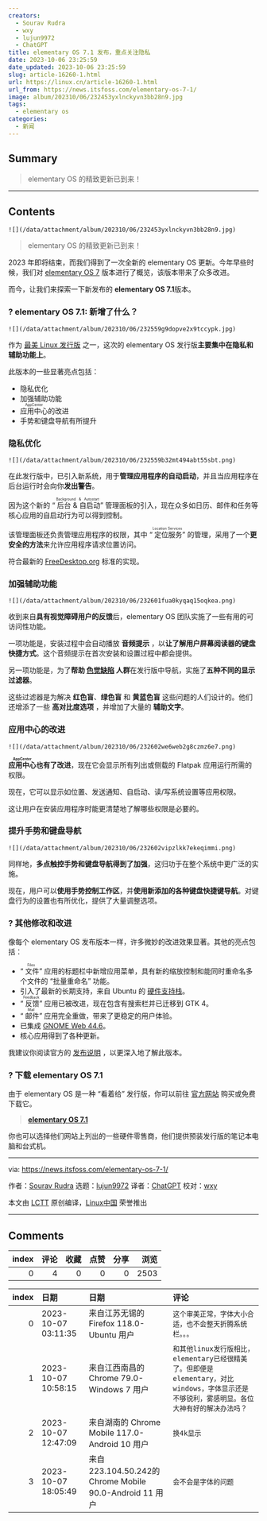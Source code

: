 ```yaml
---
creators:
  - Sourav Rudra
  - wxy
  - lujun9972
  - ChatGPT
title: elementary OS 7.1 发布，重点关注隐私
date: 2023-10-06 23:25:59
date_updated: 2023-10-06 23:25:59
slug: article-16260-1.html
url: https://linux.cn/article-16260-1.html
url_from: https://news.itsfoss.com/elementary-os-7-1/
image: album/202310/06/232453yxlnckyvn3bb28n9.jpg
tags:
  - elementary os
categories:
  - 新闻
---
```


## Summary

> elementary OS 的精致更新已到来！

***

<!-- more -->

## Contents

`![](/data/attachment/album/202310/06/232453yxlnckyvn3bb28n9.jpg)`

> 
> elementary OS 的精致更新已到来！
> 
> 
> 

2023 年即将结束，而我们得到了一次全新的 elementary OS 更新。今年早些时候，我们对 [elementary OS 7](https://news.itsfoss.com/elementary-os-7-release/) 版本进行了概览，该版本带来了众多改进。

而今，让我们来探索一下新发布的 **elementary OS 7.1**版本。

### ? elementary OS 7.1: 新增了什么？

`![](/data/attachment/album/202310/06/232559g9dopve2x9tccypk.jpg)`

作为 [最美 Linux 发行版](https://itsfoss.com/beautiful-linux-distributions/) 之一，这次的 elementary OS 发行版**主要集中在隐私和辅助功能上**。

此版本的一些显著亮点包括：

* 隐私优化
* 加强辅助功能
* <ruby> 应用中心 <rt>  AppCenter </rt></ruby> 的改进
* 手势和键盘导航有所提升

### 隐私优化

`![](/data/attachment/album/202310/06/232559b32mt494abt55sbt.png)`

在此发行版中，已引入新系统，用于**管理应用程序的自动启动**，并且当应用程序在后台运行时会向你**发出警告**。

因为这个新的 “<ruby> 后台 &amp; 自启动 <rt>  Background &amp; Autostart </rt></ruby>” 管理面板的引入，现在众多如日历、邮件和任务等核心应用的自启动行为可以得到控制。

该管理面板还负责管理应用程序的权限，其中 “<ruby> 定位服务 <rt>  Location Services </rt></ruby>” 的管理，采用了一个**更安全的方法**来允许应用程序请求位置访问。

符合最新的 [FreeDesktop.org](https://www.freedesktop.org/wiki/) 标准的实现。

### 加强辅助功能

`![](/data/attachment/album/202310/06/232601fua0kyqaq15oqkea.png)`

收到来自**具有视觉障碍用户的反馈**后，elementary OS 团队实施了一些有用的可访问性功能。

一项功能是，安装过程中会自动播放 **音频提示** ，以**让了解用户屏幕阅读器的键盘快捷方式**。这个音频提示在首次安装和设置过程中都会提供。

另一项功能是，为了**帮助 [色觉缺陷](https://en.wikipedia.org/wiki/Color_blindness) 人群**在发行版中导航，实施了**五种不同的显示过滤器**。

这些过滤器是为解决 **红色盲**、**绿色盲** 和 **黄蓝色盲** 这些问题的人们设计的。他们还增添了一些 **高对比度选项** ，并增加了大量的 **辅助文字**。

### 应用中心的改进

`![](/data/attachment/album/202310/06/232602we6web2g8czmz6e7.png)`

**<ruby> 应用中心 <rt>  AppCenter </rt></ruby> 也有了改进**，现在它会显示所有列出或侧载的 Flatpak 应用运行所需的权限。

现在，它可以显示如位置、发送通知、自启动、读/写系统设置等应用权限。

这让用户在安装应用程序时能更清楚地了解哪些权限是必要的。

### 提升手势和键盘导航

`![](/data/attachment/album/202310/06/232602vipzlkk7ekeqimmi.png)`

同样地，**多点触控手势和键盘导航得到了加强**，这归功于在整个系统中更广泛的实施。

现在，用户可以**使用手势控制工作区**，并**使用新添加的各种键盘快捷键导航**。对键盘行为的设置也有所优化，提供了大量调整选项。

### ?️ 其他修改和改进

像每个 elementary OS 发布版本一样，许多微妙的改进效果显著。其他的亮点包括：

* “<ruby> 文件 <rt>  Files </rt></ruby>” 应用的标题栏中新增应用菜单，具有新的缩放控制和能同时重命名多个文件的 “批量重命名” 功能。
* 引入了最新的长期支持，来自 Ubuntu 的 [硬件支持栈](https://wiki.ubuntu.com/Kernel/LTSEnablementStack)。
* “<ruby> 反馈 <rt>  Feedback </rt></ruby>” 应用已被改进，现在包含有搜索栏并已迁移到 GTK 4。
* “<ruby> 邮件 <rt>  Mail </rt></ruby>” 应用完全重做，带来了更稳定的用户体验。
* 已集成 [GNOME Web 44.6](https://gitlab.gnome.org/GNOME/epiphany/-/releases/44.6)。
* 核心应用得到了各种更新。

我建议你阅读官方的 [发布说明](https://blog.elementary.io/os-7-1-available-now/) ，以更深入地了解此版本。

### ? 下载 elementary OS 7.1

由于 elementary OS 是一种 “看着给” 发行版，你可以前往 [官方网站](https://elementary.io/) 购买或免费下载它。

> 
> **[elementary OS 7.1](https://elementary.io/)**
> 
> 
> 

你也可以选择他们网站上列出的一些硬件零售商，他们提供预装发行版的笔记本电脑和台式机。

---

via: <https://news.itsfoss.com/elementary-os-7-1/>

作者：[Sourav Rudra](https://news.itsfoss.com/author/sourav/) 选题：[lujun9972](https://github.com/lujun9972) 译者：[ChatGPT](https://linux.cn/lctt/ChatGPT) 校对：[wxy](https://github.com/wxy)

本文由 [LCTT](https://github.com/LCTT/TranslateProject) 原创编译，[Linux中国](https://linux.cn/) 荣誉推出

***

## Comments


|   index |   评论 |   收藏 |   点赞 |   分享 |   浏览 |
|--------:|-------:|-------:|-------:|-------:|-------:|
|       0 |      4 |      0 |      0 |      0 |   2503 |

|   index | 日期                | 日期                                                    | 评论                                                                                                                                          |
|--------:|:--------------------|:--------------------------------------------------------|:----------------------------------------------------------------------------------------------------------------------------------------------|
|       0 | 2023-10-07 03:11:35 | 来自江苏无锡的 Firefox 118.0-Ubuntu 用户                | `这个审美正常，字体大小合适，也不会整天折腾系统栏。。。`                                                                                      |
|       1 | 2023-10-07 10:58:15 | 来自江西南昌的 Chrome 79.0-Windows 7 用户               | `和其他linux发行版相比， elementary已经很精美了。但即便是elementary，对比windows，字体显示还是不够锐利，雾感明显。各位大神有好的解决办法吗？` |
|       2 | 2023-10-07 12:47:09 | 来自湖南的 Chrome Mobile 117.0-Android 10 用户          | `换4k显示`                                                                                                                                    |
|       3 | 2023-10-07 18:05:49 | 来自223.104.50.242的 Chrome Mobile 90.0-Android 11 用户 | `会不会是字体的问题`                                                                                                                          |
